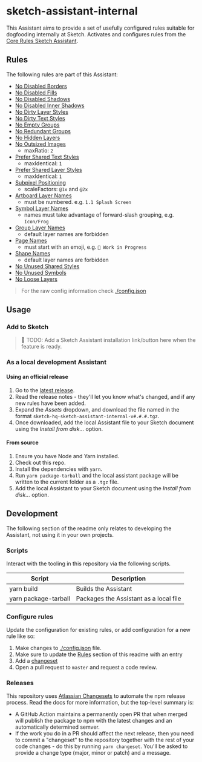 # sketch-assistant-internal

This Assistant aims to provide a set of usefully configured rules suitable for dogfooding internally at Sketch. Activates and configures rules from the [Core Rules Sketch Assistant](https://github.com/sketch-hq/sketch-assistant-core-rules).


## Rules

The following rules are part of this Assistant:

- [No Disabled Borders](https://github.com/sketch-hq/sketch-assistant-core-rules/tree/master/src/rules/borders-no-disabled)
- [No Disabled Fills](https://github.com/sketch-hq/sketch-assistant-core-rules/tree/master/src/rules/fills-no-disabled)
- [No Disabled Shadows](https://github.com/sketch-hq/sketch-assistant-core-rules/tree/master/src/rules/shadows-no-disabled)
- [No Disabled Inner Shadows](https://github.com/sketch-hq/sketch-assistant-core-rules/tree/master/src/rules/inner-shadows-no-disabled)
- [No Dirty Layer Styles](https://github.com/sketch-hq/sketch-assistant-core-rules/tree/master/src/rules/layer-styles-no-dirty)
- [No Dirty Text Styles](https://github.com/sketch-hq/sketch-assistant-core-rules/tree/master/src/rules/text-styles-no-dirty)
- [No Empty Groups](https://github.com/sketch-hq/sketch-assistant-core-rules/tree/master/src/rules/groups-no-empty)
- [No Redundant Groups](https://github.com/sketch-hq/sketch-assistant-core-rules/tree/master/src/rules/groups-no-redundant)
- [No Hidden Layers](https://github.com/sketch-hq/sketch-assistant-core-rules/tree/master/src/rules/layers-no-hidden)
- [No Outsized Images](https://github.com/sketch-hq/sketch-assistant-core-rules/tree/master/src/rules/images-no-outsized)
  - maxRatio: `2`
- [Prefer Shared Text Styles](https://github.com/sketch-hq/sketch-assistant-core-rules/tree/master/src/rules/text-styles-prefer-shared)
  - maxIdentical: `1`
- [Prefer Shared Layer Styles](https://github.com/sketch-hq/sketch-assistant-core-rules/tree/master/src/rules/layer-styles-prefer-shared)
  - maxIdentical: `1`
- [Subpixel Positioning](https://github.com/sketch-hq/sketch-assistant-core-rules/tree/master/src/rules/layers-subpixel-positioning)
  - scaleFactors: `@1x` and `@2x`
- [Artboard Layer Names](https://github.com/sketch-hq/sketch-assistant-core-rules/tree/master/src/rules/name-pattern-artboards)
  - must be numbered. e.g. `1.1 Splash Screen`
- [Symbol Layer Names](https://github.com/sketch-hq/sketch-assistant-core-rules/tree/master/src/rules/name-pattern-artboards)
  - names must take advantage of forward-slash grouping, e.g. `Icon/Frog`
- [Group Layer Names](https://github.com/sketch-hq/sketch-assistant-core-rules/tree/master/src/rules/name-pattern-artboards)
  - default layer names are forbidden
- [Page Names](https://github.com/sketch-hq/sketch-assistant-core-rules/tree/master/src/rules/name-pattern-artboards)
  - must start with an emoji, e.g. `🚧 Work in Progress`
- [Shape Names](https://github.com/sketch-hq/sketch-assistant-core-rules/tree/master/src/rules/name-pattern-shapes)
  - default layer names are forbidden
- [No Unused Shared Styles](https://github.com/sketch-hq/sketch-assistant-core-rules/tree/master/src/rules/shared-styles-no-unused)
- [No Unused Symbols](https://github.com/sketch-hq/sketch-assistant-core-rules/tree/master/src/rules/symbols-no-unused)
- [No Loose Layers](https://github.com/sketch-hq/sketch-assistant-core-rules/tree/master/src/rules/layers-no-loose)

> For the raw config information check [./config.json](config.json)

## Usage

### Add to Sketch

> 🚧 TODO: Add a Sketch Assistant installation link/button here when the feature is ready.

### As a local development Assistant

#### Using an official release

1. Go to the [latest release](https://github.com/sketch-hq/sketch-assistant-internal/releases/latest).
1. Read the release notes - they'll let you know what's changed, and if any new rules have been added.
1. Expand the _Assets_ dropdown, and download the file named in the format `sketch-hq-sketch-assistant-internal-v#.#.#.tgz`.
1. Once downloaded, add the local Assistant file to your Sketch document using the _Install from disk..._ option.

#### From source

1. Ensure you have Node and Yarn installed.
1. Check out this repo.
1. Install the dependencies with `yarn`.
1. Run `yarn package-tarball` and the local assistant package will be written to the current folder as a `.tgz` file.
1. Add the local Assistant to your Sketch document using the _Install from disk..._ option.


## Development

The following section of the readme only relates to developing the Assistant, not using it in your
own projects.


### Scripts

Interact with the tooling in this repository via the following scripts.

| Script               | Description                            |
| -------------------- | -------------------------------------- |
| yarn build           | Builds the Assistant                   |
| yarn package-tarball | Packages the Assistant as a local file |


### Configure rules

Update the configuration for existing rules, or add configuration for a new rule like so:

1. Make changes to [./config.json](config.json) file.
1. Make sure to update the [Rules](#rules) section of this readme with an entry
1. Add a [changeset](#releases)
1. Open a pull request to `master` and request a code review.


### Releases

This repository uses [Atlassian Changesets](https://github.com/atlassian/changesets) to automate the
npm release process. Read the docs for more information, but the top-level summary is:

- A GitHub Action maintains a permanently open PR that when merged will publish the package to npm
  with the latest changes and an automatically determined semver.
- If the work you do in a PR should affect the next release, then you need to commit a "changeset"
  to the repository together with the rest of your code changes - do this by running
  `yarn changeset`. You'll be asked to provide a change type (major, minor or patch) and a message.
